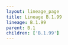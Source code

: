 ```yaml
---
layout: lineage_page
title: Lineage B.1.99
lineage: B.1.99
parent: B.1
children: ['B.1.99']
---
```


